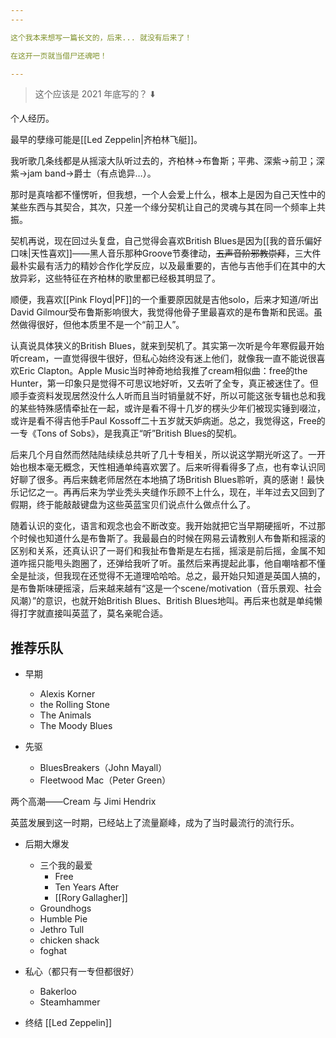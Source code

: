 ```yaml
---
---

这个我本来想写一篇长文的，后来... 就没有后来了！

在这开一页就当借尸还魂吧！

---
```

> 这个应该是 2021 年底写的？ ⬇️

个人经历。

最早的孽缘可能是[[Led Zeppelin|齐柏林飞艇]]。

我听歌几条线都是从摇滚大队听过去的，齐柏林→布鲁斯；平弗、深紫→前卫；深紫→jam band→爵士（有点诡异…）。

那时是真啥都不懂愣听，但我想，一个人会爱上什么，根本上是因为自己天性中的某些东西与其契合，其次，只差一个缘分契机让自己的灵魂与其在同一个频率上共振。

契机再说，现在回过头复盘，自己觉得会喜欢British Blues是因为[[我的音乐偏好口味|天性喜欢]]——黑人音乐那种Groove节奏律动，~~五声音阶邪教崇拜~~，三大件最朴实最有活力的精妙合作化学反应，以及最重要的，吉他与吉他手们在其中的大放异彩，这些特征在齐柏林的歌里都已经极其明显了。

顺便，我喜欢[[Pink Floyd|PF]]的一个重要原因就是吉他solo，后来才知道/听出David Gilmour受布鲁斯影响很大，我觉得他骨子里最喜欢的是布鲁斯和民谣。虽然做得很好，但他本质里不是一个“前卫人”。

认真说具体狭义的British Blues，就来到契机了。其实第一次听是今年寒假最开始听cream，一直觉得很牛很好，但私心始终没有迷上他们，就像我一直不能说很喜欢Eric Clapton。Apple Music当时神奇地给我推了cream相似曲：free的the Hunter，第一印象只是觉得不可思议地好听，又去听了全专，真正被迷住了。但顺手查资料发现居然没什么人听而且当时销量就不好，所以可能这张专辑也总和我的某些特殊感情牵扯在一起，或许是看不得十几岁的楞头少年们被现实锤到啜泣，或许是看不得吉他手Paul Kossoff二十五岁就天妒病逝。总之，我觉得这，Free的一专《Tons of Sobs》，是我真正“听”British Blues的契机。

后来几个月自然而然陆陆续续总共听了几十专相关，所以说这学期光听这了。一开始也根本毫无概念，天性相通单纯喜欢罢了。后来听得看得多了点，也有幸认识同好聊了很多。再后来魏老师居然在本地搞了场British Blues聆听，真的感谢！最快乐记忆之一。再再后来为学业秃头夹缝作乐顾不上什么，现在，半年过去又回到了假期，终于能敲敲键盘为这些英蓝宝贝们说点什么做点什么了。

随着认识的变化，语言和观念也会不断改变。我开始就把它当早期硬摇听，不过那个时候也知道什么是布鲁斯了。我最最白的时候在网易云请教别人布鲁斯和摇滚的区别和关系，还真认识了一哥们和我扯布鲁斯是左右摇，摇滚是前后摇，金属不知道咋摇只能甩头跑圈了，还弹给我听了听。虽然后来再提起此事，他自嘲啥都不懂全是扯淡，但我现在还觉得不无道理哈哈哈。总之，最开始只知道是英国人搞的，是布鲁斯味硬摇滚，后来越来越有“这是一个scene/motivation（音乐景观、社会风潮）”的意识，也就开始British Blues、British Blues地叫。再后来也就是单纯懒得打字就直接叫英蓝了，莫名亲昵合适。

## 推荐乐队

- 早期
	- Alexis Korner
	- the Rolling Stone
	- The Animals
	- The Moody Blues

- 先驱
	- BluesBreakers（John Mayall）
	- Fleetwood Mac（Peter Green）

两个高潮——Cream 与 Jimi Hendrix

英蓝发展到这一时期，已经站上了流量巅峰，成为了当时最流行的流行乐。

- 后期大爆发
	- 三个我的最爱
		- Free
		- Ten Years After
		- [[Rory Gallagher]]
	- Groundhogs
	- Humble Pie
	- Jethro Tull
	- chicken shack
	- foghat

- 私心（都只有一专但都很好）
	-  Bakerloo
	- Steamhammer

- 终结 [[Led Zeppelin]]

